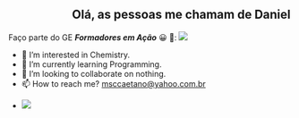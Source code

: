 <h2 align = "right"> Olá, as pessoas me chamam de Daniel </h2>

Faço parte do GE _**Formadores em Ação**_
:grinning: 💌:
 ![](https://tenor.com/pt-BR/view/mario-mario-png-dancing-dancing-mario-super-mario-gif-9381643671033824970)
<!--Daniel-->
- 👀 I’m interested in Chemistry.
- 🌱 I’m currently learning Programming.
- 💞️ I’m looking to collaborate on nothing.
- 📫 How to reach me? msccaetano@yahoo.com.br
 
<!---
MscCaetano/MscCaetano is a ✨ special ✨ repository because its `README.md` (this file) appears on your GitHub profile.
You can click the Preview link to take a look at your changes.
--->
- ![](https://tenor.com/view/bruce-almighty-jim-carrey-type-typing-fast-gif-4271405)


